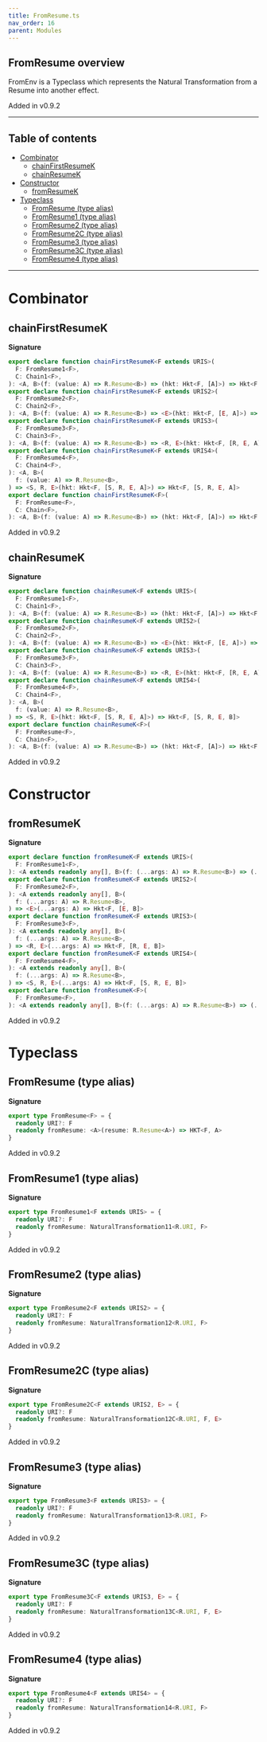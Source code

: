 ```yaml
---
title: FromResume.ts
nav_order: 16
parent: Modules
---
```


## FromResume overview

FromEnv is a Typeclass which represents the Natural Transformation from a Resume into another
effect.

Added in v0.9.2

---

<h2 class="text-delta">Table of contents</h2>

- [Combinator](#combinator)
  - [chainFirstResumeK](#chainfirstresumek)
  - [chainResumeK](#chainresumek)
- [Constructor](#constructor)
  - [fromResumeK](#fromresumek)
- [Typeclass](#typeclass)
  - [FromResume (type alias)](#fromresume-type-alias)
  - [FromResume1 (type alias)](#fromresume1-type-alias)
  - [FromResume2 (type alias)](#fromresume2-type-alias)
  - [FromResume2C (type alias)](#fromresume2c-type-alias)
  - [FromResume3 (type alias)](#fromresume3-type-alias)
  - [FromResume3C (type alias)](#fromresume3c-type-alias)
  - [FromResume4 (type alias)](#fromresume4-type-alias)

---

# Combinator

## chainFirstResumeK

**Signature**

```ts
export declare function chainFirstResumeK<F extends URIS>(
  F: FromResume1<F>,
  C: Chain1<F>,
): <A, B>(f: (value: A) => R.Resume<B>) => (hkt: Hkt<F, [A]>) => Hkt<F, [A]>
export declare function chainFirstResumeK<F extends URIS2>(
  F: FromResume2<F>,
  C: Chain2<F>,
): <A, B>(f: (value: A) => R.Resume<B>) => <E>(hkt: Hkt<F, [E, A]>) => Hkt<F, [E, A]>
export declare function chainFirstResumeK<F extends URIS3>(
  F: FromResume3<F>,
  C: Chain3<F>,
): <A, B>(f: (value: A) => R.Resume<B>) => <R, E>(hkt: Hkt<F, [R, E, A]>) => Hkt<F, [R, E, A]>
export declare function chainFirstResumeK<F extends URIS4>(
  F: FromResume4<F>,
  C: Chain4<F>,
): <A, B>(
  f: (value: A) => R.Resume<B>,
) => <S, R, E>(hkt: Hkt<F, [S, R, E, A]>) => Hkt<F, [S, R, E, A]>
export declare function chainFirstResumeK<F>(
  F: FromResume<F>,
  C: Chain<F>,
): <A, B>(f: (value: A) => R.Resume<B>) => (hkt: Hkt<F, [A]>) => Hkt<F, [A]>
```

Added in v0.9.2

## chainResumeK

**Signature**

```ts
export declare function chainResumeK<F extends URIS>(
  F: FromResume1<F>,
  C: Chain1<F>,
): <A, B>(f: (value: A) => R.Resume<B>) => (hkt: Hkt<F, [A]>) => Hkt<F, [B]>
export declare function chainResumeK<F extends URIS2>(
  F: FromResume2<F>,
  C: Chain2<F>,
): <A, B>(f: (value: A) => R.Resume<B>) => <E>(hkt: Hkt<F, [E, A]>) => Hkt<F, [E, B]>
export declare function chainResumeK<F extends URIS3>(
  F: FromResume3<F>,
  C: Chain3<F>,
): <A, B>(f: (value: A) => R.Resume<B>) => <R, E>(hkt: Hkt<F, [R, E, A]>) => Hkt<F, [R, E, B]>
export declare function chainResumeK<F extends URIS4>(
  F: FromResume4<F>,
  C: Chain4<F>,
): <A, B>(
  f: (value: A) => R.Resume<B>,
) => <S, R, E>(hkt: Hkt<F, [S, R, E, A]>) => Hkt<F, [S, R, E, B]>
export declare function chainResumeK<F>(
  F: FromResume<F>,
  C: Chain<F>,
): <A, B>(f: (value: A) => R.Resume<B>) => (hkt: Hkt<F, [A]>) => Hkt<F, [B]>
```

Added in v0.9.2

# Constructor

## fromResumeK

**Signature**

```ts
export declare function fromResumeK<F extends URIS>(
  F: FromResume1<F>,
): <A extends readonly any[], B>(f: (...args: A) => R.Resume<B>) => (...args: A) => Hkt<F, [B]>
export declare function fromResumeK<F extends URIS2>(
  F: FromResume2<F>,
): <A extends readonly any[], B>(
  f: (...args: A) => R.Resume<B>,
) => <E>(...args: A) => Hkt<F, [E, B]>
export declare function fromResumeK<F extends URIS3>(
  F: FromResume3<F>,
): <A extends readonly any[], B>(
  f: (...args: A) => R.Resume<B>,
) => <R, E>(...args: A) => Hkt<F, [R, E, B]>
export declare function fromResumeK<F extends URIS4>(
  F: FromResume4<F>,
): <A extends readonly any[], B>(
  f: (...args: A) => R.Resume<B>,
) => <S, R, E>(...args: A) => Hkt<F, [S, R, E, B]>
export declare function fromResumeK<F>(
  F: FromResume<F>,
): <A extends readonly any[], B>(f: (...args: A) => R.Resume<B>) => (...args: A) => Hkt<F, [B]>
```

Added in v0.9.2

# Typeclass

## FromResume (type alias)

**Signature**

```ts
export type FromResume<F> = {
  readonly URI?: F
  readonly fromResume: <A>(resume: R.Resume<A>) => HKT<F, A>
}
```

Added in v0.9.2

## FromResume1 (type alias)

**Signature**

```ts
export type FromResume1<F extends URIS> = {
  readonly URI?: F
  readonly fromResume: NaturalTransformation11<R.URI, F>
}
```

Added in v0.9.2

## FromResume2 (type alias)

**Signature**

```ts
export type FromResume2<F extends URIS2> = {
  readonly URI?: F
  readonly fromResume: NaturalTransformation12<R.URI, F>
}
```

Added in v0.9.2

## FromResume2C (type alias)

**Signature**

```ts
export type FromResume2C<F extends URIS2, E> = {
  readonly URI?: F
  readonly fromResume: NaturalTransformation12C<R.URI, F, E>
}
```

Added in v0.9.2

## FromResume3 (type alias)

**Signature**

```ts
export type FromResume3<F extends URIS3> = {
  readonly URI?: F
  readonly fromResume: NaturalTransformation13<R.URI, F>
}
```

Added in v0.9.2

## FromResume3C (type alias)

**Signature**

```ts
export type FromResume3C<F extends URIS3, E> = {
  readonly URI?: F
  readonly fromResume: NaturalTransformation13C<R.URI, F, E>
}
```

Added in v0.9.2

## FromResume4 (type alias)

**Signature**

```ts
export type FromResume4<F extends URIS4> = {
  readonly URI?: F
  readonly fromResume: NaturalTransformation14<R.URI, F>
}
```

Added in v0.9.2
